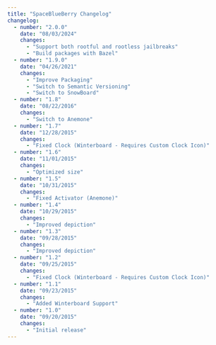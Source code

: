 ```yaml
---
title: "SpaceBlueBerry Changelog"
changelog:
  - number: "2.0.0"
    date: "08/03/2024"
    changes:
      - "Support both rootful and rootless jailbreaks"
      - "Build packages with Bazel"
  - number: "1.9.0"
    date: "04/26/2021"
    changes:
      - "Improve Packaging"
      - "Switch to Semantic Versioning"
      - "Switch to SnowBoard"
  - number: "1.8"
    date: "08/22/2016"
    changes:
      - "Switch to Anemone"
  - number: "1.7"
    date: "12/28/2015"
    changes:
      - "Fixed Clock (Winterboard - Requires Custom Clock Icon)"
  - number: "1.6"
    date: "11/01/2015"
    changes:
      - "Optimized size"
  - number: "1.5"
    date: "10/31/2015"
    changes:
      - "Fixed Activator (Anemone)"
  - number: "1.4"
    date: "10/29/2015"
    changes:
      - "Improved depiction"
  - number: "1.3"
    date: "09/28/2015"
    changes:
      - "Improved depiction"
  - number: "1.2"
    date: "09/25/2015"
    changes:
      - "Fixed Clock (Winterboard - Requires Custom Clock Icon)"
  - number: "1.1"
    date: "09/23/2015"
    changes:
      - "Added Winterboard Support"
  - number: "1.0"
    date: "09/20/2015"
    changes:
      - "Initial release"
---
```

